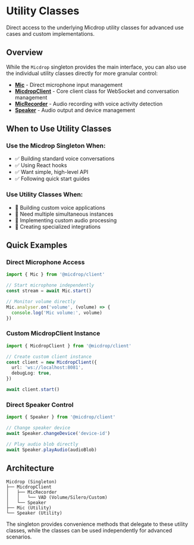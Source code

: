 # Utility Classes

Direct access to the underlying Micdrop utility classes for advanced use cases and custom implementations.

## Overview

While the `Micdrop` singleton provides the main interface, you can also use the individual utility classes directly for more granular control:

- **[Mic](./mic)** - Direct microphone input management
- **[MicdropClient](./micdrop-client)** - Core client class for WebSocket and conversation management
- **[MicRecorder](./mic-recorder)** - Audio recording with voice activity detection
- **[Speaker](./speaker)** - Audio output and device management

## When to Use Utility Classes

### Use the Micdrop Singleton When:

- ✅ Building standard voice conversations
- ✅ Using React hooks
- ✅ Want simple, high-level API
- ✅ Following quick start guides

### Use Utility Classes When:

- 🔧 Building custom voice applications
- 🔧 Need multiple simultaneous instances
- 🔧 Implementing custom audio processing
- 🔧 Creating specialized integrations

## Quick Examples

### Direct Microphone Access

```typescript
import { Mic } from '@micdrop/client'

// Start microphone independently
const stream = await Mic.start()

// Monitor volume directly
Mic.analyser.on('volume', (volume) => {
  console.log('Mic volume:', volume)
})
```

### Custom MicdropClient Instance

```typescript
import { MicdropClient } from '@micdrop/client'

// Create custom client instance
const client = new MicdropClient({
  url: 'ws://localhost:8081',
  debugLog: true,
})

await client.start()
```

### Direct Speaker Control

```typescript
import { Speaker } from '@micdrop/client'

// Change speaker device
await Speaker.changeDevice('device-id')

// Play audio blob directly
await Speaker.playAudio(audioBlob)
```

## Architecture

```
Micdrop (Singleton)
├── MicdropClient
│   ├── MicRecorder
│   │   └── VAD (Volume/Silero/Custom)
│   └── Speaker
├── Mic (Utility)
└── Speaker (Utility)
```

The singleton provides convenience methods that delegate to these utility classes, while the classes can be used independently for advanced scenarios.
